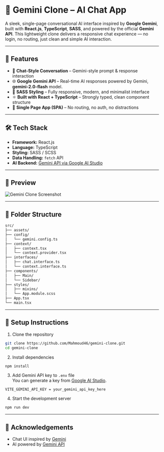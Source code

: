 # 🤖 Gemini Clone – AI Chat App

A sleek, single-page conversational AI interface inspired by **Google Gemini**, built with **React.js**, **TypeScript**, **SASS**, and powered by the official **Gemini API**. This lightweight clone delivers a responsive chat experience — no login, no routing, just clean and simple AI interaction.

---

## 🚀 Features

- 💬 **Chat-Style Conversation** – Gemini-style prompt & response interaction
- 🌐 **Google Gemini API** – Real-time AI responses powered by Gemini, **gemini-2.0-flash** model.
- 🎨 **SASS Styling** – Fully responsive, modern, and minimalist interface
- ⚛️ **Built with React + TypeScript** – Strongly typed, clean component structure
- 🧠 **Single Page App (SPA)** – No routing, no auth, no distractions

---

## 🛠️ Tech Stack

- **Framework:** React.js
- **Language:** TypeScript
- **Styling:** SASS / SCSS
- **Data Handling:** `fetch` API
- **AI Backend:** [Gemini API via Google AI Studio](https://aistudio.google.com/app)

---

## 📸 Preview

![Gemini Clone Screenshot](src\assets\gemini_clone_screen.gif)

---

## 📁 Folder Structure

```bash
src/
├── assets/
├── config/
│   └── gemini.config.ts
├── context/
│   ├── context.tsx
│   └── context.provider.tsx
├── interfaces/
│   ├── chat.interface.ts
│   └── context.interface.ts
├── components/
│   ├── Main/
│   └── Sidebar/
├── styles/
│   ├── mixins/
│   └── App.module.scss
├── App.tsx
└── main.tsx
```

---

## 🔧 Setup Instructions

1. Clone the repository

```bash
git clone https://github.com/Mahmoud46/gemini-clone.git
cd gemini-clone
```

2. Install dependencies

```bash
npm install
```

3. Add Gemini API key to `.env` file<br/>
   You can generate a key from [Google AI Studio](https://aistudio.google.com/app/apikey).

```env
VITE_GEMINI_API_KEY = your_gemini_api_key_here
```

4. Start the development server

```bash
npm run dev
```

---

## 🙌 Acknowledgements

- Chat UI inspired by [Gemini](https://gemini.google.com/)
- AI powered by [Gemini API](https://aistudio.google.com/app)
